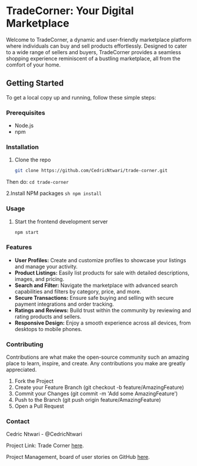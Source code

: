 # TradeCorner: Your Digital Marketplace

Welcome to TradeCorner, a dynamic and user-friendly marketplace platform where individuals can buy and sell products effortlessly. Designed to cater to a wide range of sellers and buyers, TradeCorner provides a seamless shopping experience reminiscent of a bustling marketplace, all from the comfort of your home.

## Getting Started

To get a local copy up and running, follow these simple steps:

### Prerequisites

- Node.js
- npm

### Installation

1. Clone the repo
   ```sh
   git clone https://github.com/CedricNtwari/trade-corner.git
   ```

Then do: `cd trade-corner`

2.Install NPM packages
`sh
    npm install
    `

### Usage

1. Start the frontend development server

   ```sh
   npm start
   ```

### Features

- **User Profiles:** Create and customize profiles to showcase your listings and manage your activity.
- **Product Listings:** Easily list products for sale with detailed descriptions, images, and pricing.
- **Search and Filter:** Navigate the marketplace with advanced search capabilities and filters by category, price, and more.
- **Secure Transactions:** Ensure safe buying and selling with secure payment integrations and order tracking.
- **Ratings and Reviews:** Build trust within the community by reviewing and rating products and sellers.
- **Responsive Design:** Enjoy a smooth experience across all devices, from desktops to mobile phones.

### Contributing

Contributions are what make the open-source community such an amazing place to learn, inspire, and create. Any contributions you make are greatly appreciated.

1. Fork the Project
2. Create your Feature Branch (git checkout -b feature/AmazingFeature)
3. Commit your Changes (git commit -m 'Add some AmazingFeature')
4. Push to the Branch (git push origin feature/AmazingFeature)
5. Open a Pull Request

### Contact

Cedric Ntwari - @CedricNtwari

Project Link: Trade Corner [here](https://trade-corner-018d2b5f7079.herokuapp.com/).

Project Management, board of user stories on GitHub [here](https://github.com/users/CedricNtwari/projects/6/views/1).
